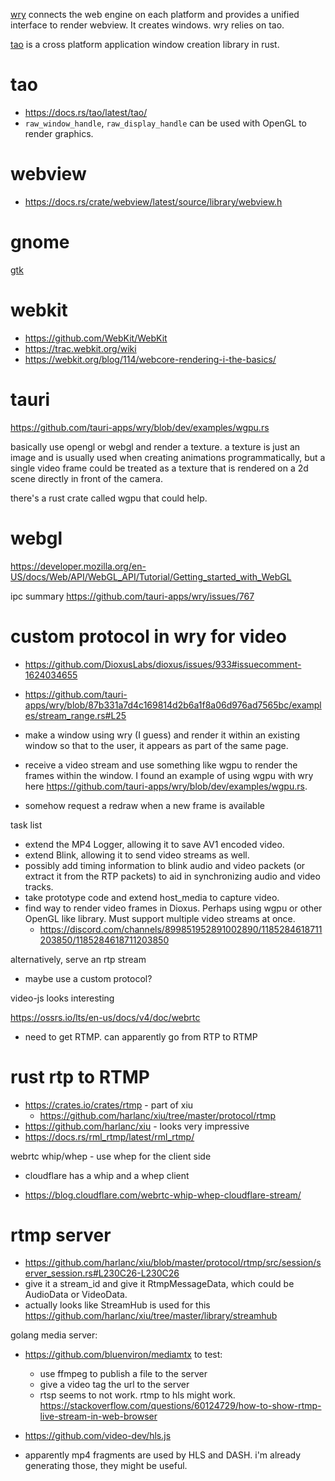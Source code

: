 [wry](https://github.com/tauri-apps/wry) connects the web engine on each platform and provides a unified interface to render webview. It creates windows. wry relies on tao. 

[tao](https://github.com/tauri-apps/tao) is a cross platform application window creation library in rust. 

# tao
- https://docs.rs/tao/latest/tao/
- `raw_window_handle`, `raw_display_handle` can be used with OpenGL to render graphics. 

# webview
- https://docs.rs/crate/webview/latest/source/library/webview.h

# gnome
[gtk](https://gitlab.gnome.org/GNOME/gtkf)

# webkit
- https://github.com/WebKit/WebKit
- https://trac.webkit.org/wiki
- https://webkit.org/blog/114/webcore-rendering-i-the-basics/

# tauri
https://github.com/tauri-apps/wry/blob/dev/examples/wgpu.rs

basically use opengl or webgl and render a texture. a texture is just an image and is usually used when creating animations programmatically, but a single video frame could be treated as a texture that is rendered on a 2d scene directly in front of the camera. 

there's a rust crate called wgpu that could help. 

# webgl
https://developer.mozilla.org/en-US/docs/Web/API/WebGL_API/Tutorial/Getting_started_with_WebGL

ipc summary
https://github.com/tauri-apps/wry/issues/767

# custom protocol in wry for video
- https://github.com/DioxusLabs/dioxus/issues/933#issuecomment-1624034655
- https://github.com/tauri-apps/wry/blob/87b331a7d4c169814d2b6a1f8a06d976ad7565bc/examples/stream_range.rs#L25

- make a window using wry (I guess) and render it within an existing window so that to the user, it appears as part of the same page. 
- receive a video stream and use something like wgpu to render the frames within the window. I found an example of using wgpu with wry here https://github.com/tauri-apps/wry/blob/dev/examples/wgpu.rs. 
- somehow request a redraw when a new frame is available


task list
- extend the MP4 Logger, allowing it to save AV1 encoded video. 
- extend Blink, allowing it to send video streams as well. 
- possibly add timing information to blink audio and video packets (or extract it from the RTP packets) to aid in synchronizing audio and video tracks. 
- take prototype code and extend host_media to capture video. 
- find way to render video frames in Dioxus. Perhaps using wgpu or other OpenGL like library. Must support multiple video streams at once. 
    - https://discord.com/channels/899851952891002890/1185284618711203850/1185284618711203850

alternatively, serve an rtp stream
- maybe use a custom protocol? 

video-js looks interesting

https://ossrs.io/lts/en-us/docs/v4/doc/webrtc
- need to get RTMP. can apparently go from RTP to RTMP

# rust rtp to RTMP
- https://crates.io/crates/rtmp - part of xiu
    - https://github.com/harlanc/xiu/tree/master/protocol/rtmp
- https://github.com/harlanc/xiu - looks very impressive
- https://docs.rs/rml_rtmp/latest/rml_rtmp/ 

webrtc whip/whep - use whep for the client side
- cloudflare has a whip and a whep client

- https://blog.cloudflare.com/webrtc-whip-whep-cloudflare-stream/

# rtmp server
- https://github.com/harlanc/xiu/blob/master/protocol/rtmp/src/session/server_session.rs#L230C26-L230C26
- give it a stream_id and give it RtmpMessageData, which could be AudioData or VideoData. 
- actually looks like StreamHub is used for this https://github.com/harlanc/xiu/tree/master/library/streamhub

golang media server:
- https://github.com/bluenviron/mediamtx
to test:
    - use ffmpeg to publish a file to the server
    - give a video tag the url to the server
    - rtsp seems to not work. rtmp to hls might work. https://stackoverflow.com/questions/60124729/how-to-show-rtmp-live-stream-in-web-browser

- https://github.com/video-dev/hls.js

- apparently mp4 fragments are used by HLS and DASH. i'm already generating those, they might be useful. 
